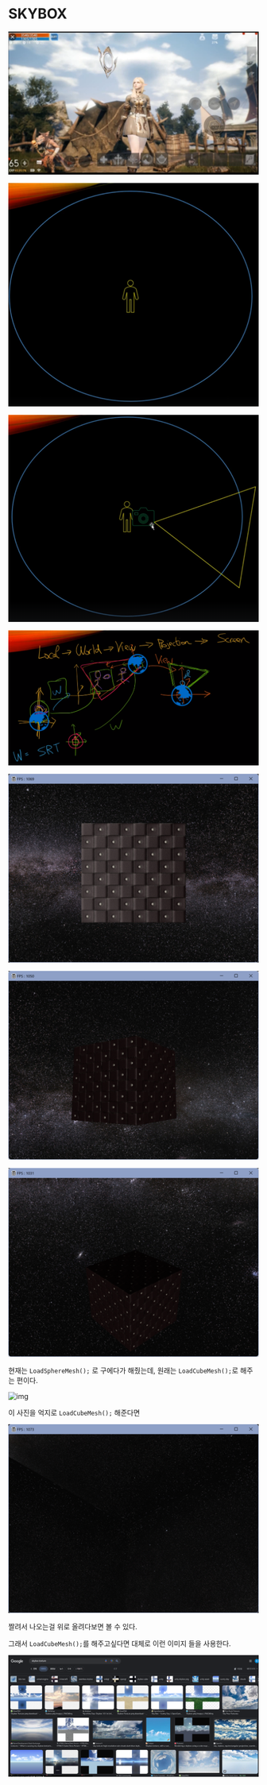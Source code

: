 # SKYBOX

![image-20240221111600506](../../../image/image-20240221111600506.png)

![image-20240221111650080](../../../image/image-20240221111650080.png)

![image-20240221111817067](../../../image/image-20240221111817067.png)

![image-20240221112051238](../../../image/image-20240221112051238.png)

![image-20240221152559845](../../../image/image-20240221152559845.png)

![image-20240221152611401](../../../image/image-20240221152611401.png)

![image-20240221152624967](../../../image/image-20240221152624967.png)

현재는 `LoadSphereMesh();` 로 구에다가 해줬는데, 원래는 `LoadCubeMesh();`로 해주는 편이다.

![img](../../../image/Sky01.jpg)

이 사진을 억지로 `LoadCubeMesh();` 해준다면

![image-20240221152818433](../../../image/image-20240221152818433.png)

짤려서 나오는걸 위로 올려다보면 볼 수 있다.

그래서 `LoadCubeMesh();`를 해주고싶다면 대체로 이런 이미지 들을 사용한다.

![image-20240221152936624](../../../image/image-20240221152936624.png)